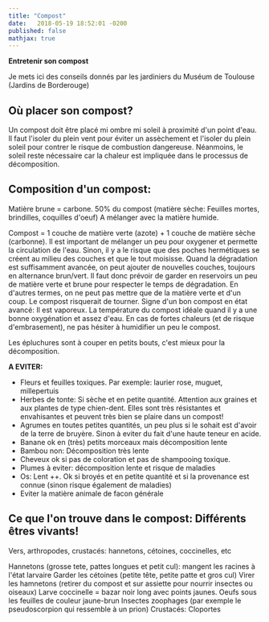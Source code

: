 ```yaml
---
title: "Compost"
date:   2018-05-19 18:52:01 -0200
published: false
mathjax: true
---
```


<strong> Entretenir son compost </strong>

Je mets ici des conseils donnés par les jardiniers du Muséum de Toulouse (Jardins de Borderouge)

## Où placer son compost? <br>
Un compost doit être placé mi ombre mi soleil à proximité d'un point d'eau. Il faut l'isoler du plein vent pour éviter un assèchement et l'isoler du plein soleil pour contrer le risque de combustion dangereuse. 
Néanmoins, le soleil reste nécessaire car la chaleur est impliquée dans le processus de décomposition.

## Composition d'un compost: <br>
Matière brune = carbone. 50% du compost (matière sèche: Feuilles mortes, brindilles, coquilles d'oeuf)
A mélanger avec la matière humide.

Compost = 1 couche de matière verte (azote) + 1 couche de matière sèche (carbonne). 
Il est important de mélanger un peu pour oxygener et permette la circulation de l'eau. Sinon, il y a le risque que des poches hermétiques se créent au milieu des couches et que le tout moisisse.
Quand la dégradation est suffisamment avancée, on peut ajouter de nouvelles couches, toujours en alternance brun/vert.
Il faut donc prévoir de garder en reservoirs un peu de matière verte et brune pour respecter le temps de dégradation. En d'autres termes, on ne peut pas mettre que de la matière verte et d'un coup. Le compost risquerait de tourner.
Signe d'un bon compost en état avancé: Il est vaporeux.
La température du compost idéale quand il y a une bonne oxygénation et assez d'eau. En cas de fortes chaleurs (et de risque d'embrasement), ne pas hésiter à humidifier un peu le compost.

Les épluchures sont à couper en petits bouts, c'est mieux pour la décomposition.

<strong> A EVITER: </strong>
- Fleurs et feuilles toxiques. Par exemple: laurier rose, muguet, millepertuis
- Herbes de tonte: Si sèche et en petite quantité. Attention aux graines et aux plantes de type chien-dent. Elles sont très résistantes et envahisantes
 et peuvent très bien se plaire dans un compost!
- Agrumes en toutes petites quantités, un peu plus si le sohait est d'avoir de la terre de bruyère. Sinon à eviter du fait d'une haute teneur en acide.
- Banane ok en (très) petits morceaux mais décomposition lente
- Bambou non: Décomposition très lente
- Cheveux ok si pas de coloration et pas de shampooing toxique. 
- Plumes à eviter: décomposition lente et risque de maladies
- Os: Lent ++. Ok si broyés et en petite quantité et si la provenance est connue (sinon risque également de maladies)
- Eviter la matière animale de facon générale


## Ce que l'on trouve dans le compost: Différents êtres vivants! 

Vers, arthropodes, crustacés: hannetons, cétoines, coccinelles, etc

Hannetons (grosse tete, pattes longues et petit cul): mangent les racines à l'état larvaire
Garder les cétoines (petite tête, petite patte et gros cul)
Virer les hamnetons (retirer du compost et sur assiette pour nourrir insectes ou oiseaux)
Larve coccinelle = bazar noir long avec points jaunes. Oeufs sous les feuilles de couleur jaune-brun
Insectes zoophages (par exemple le pseudoscorpion qui ressemble à un prion)
Crustacés: Cloportes
